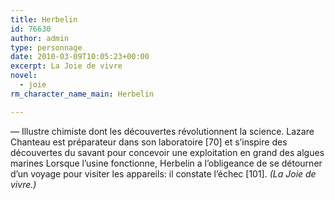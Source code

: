 ```yaml
---
title: Herbelin
id: 76630
author: admin
type: personnage
date: 2010-03-09T10:05:23+00:00
excerpt: La Joie de vivre
novel:
  - joie
rm_character_name_main: Herbelin

---
```

— Illustre chimiste dont les découvertes révolutionnent la science. Lazare Chanteau est préparateur dans son laboratoire [70] et s&rsquo;inspire des découvertes du savant pour concevoir une exploitation en grand des algues marines Lorsque l&rsquo;usine fonctionne, Herbelin a l&rsquo;obligeance de se détourner d&rsquo;un voyage pour visiter les appareils: il constate l&rsquo;échec [101]. _(La Joie de vivre.)_